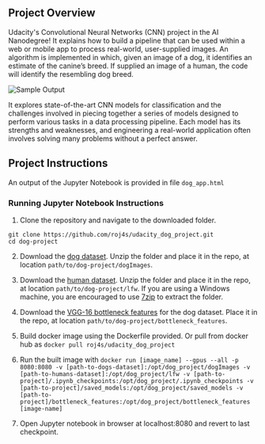 [//]: # (Image References)

[image1]: ./images/sample_dog_output.png "Sample Output"
[image2]: ./images/vgg16_model.png "VGG-16 Model Keras Layers"
[image3]: ./images/vgg16_model_draw.png "VGG16 Model Figure"


## Project Overview

Udacity's Convolutional Neural Networks (CNN) project in the AI Nanodegree! It
explains how to build a pipeline that can be used within a web or mobile app to
process real-world, user-supplied images.  An algorithm is implemented in which,
given an image of a dog, it identifies an estimate of the canine’s breed.  If supplied an image of a human, the code will identify the resembling dog breed.

![Sample Output][image1]

It explores state-of-the-art CNN models for classification and the challenges involved in piecing together a series of models designed to perform various tasks in a data processing pipeline.  Each model has its strengths and weaknesses, and engineering a real-world application often involves solving many problems without a perfect answer.

## Project Instructions

An output of the Jupyter Notebook is provided in file `dog_app.html`

### Running Jupyter Notebook Instructions

1. Clone the repository and navigate to the downloaded folder.
```	
git clone https://github.com/roj4s/udacity_dog_project.git
cd dog-project
```

2. Download the [dog dataset](https://s3-us-west-1.amazonaws.com/udacity-aind/dog-project/dogImages.zip).  Unzip the folder and place it in the repo, at location `path/to/dog-project/dogImages`.

3. Download the [human dataset](https://s3-us-west-1.amazonaws.com/udacity-aind/dog-project/lfw.zip).  Unzip the folder and place it in the repo, at location `path/to/dog-project/lfw`.  If you are using a Windows machine, you are encouraged to use [7zip](http://www.7-zip.org/) to extract the folder. 

4. Download the [VGG-16 bottleneck features](https://s3-us-west-1.amazonaws.com/udacity-aind/dog-project/DogVGG16Data.npz) for the dog dataset.  Place it in the repo, at location `path/to/dog-project/bottleneck_features`.

5. Build docker image using the Dockerfile provided. Or pull from docker hub as `docker pull roj4s/udacity_dog_project`

6. Run the built image with `docker run [image_name] --gpus --all -p 8080:8080 -v [path-to-dogs-dataset]:/opt/dog_project/dogImages -v [path-to-humans-dataset]:/opt/dog_project/lfw -v [path-to-project]/.ipynb_checkpoints:/opt/dog_project/.ipynb_checkpoints -v [path-to-project]/saved_models:/opt/dog_project/saved_models -v [path-to-project]/bottleneck_features:/opt/dog_project/bottleneck_features [image-name]`

7. Open Jupyter notebook in browser at localhost:8080 and revert to last checkpoint.
